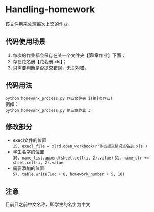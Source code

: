 # Handling-homework
该文件用来处理每次上交的作业。

## 代码使用场景
1. 每次的作业都会保存在某一个文件夹【第i章作业】下面；
2. 存在花名册【花名册.xls】；
3. 只需要判断是否提交错误，无关对错。

## 代码用法
`python homework_process.py 作业文件夹 i(第i次作业)`  
例如：  
`python homework_process.py 第三章作业 3`

## 修改部分
* execl文件的位置  
`15. execl_file = xlrd.open_workbook(r'作业提交情况点名册.xls')`  
* 学生名字的位置  
`30. name_list.append(sheet.cell(i, 2).value)`
`31. name_str += sheet.cell(i, 2).value`  
* 需要添加的位置  
`57. table.write(loc + 8, homework_number + 5, 10)`

## 注意
目前只之前中文名称，即学生的名字为中文
